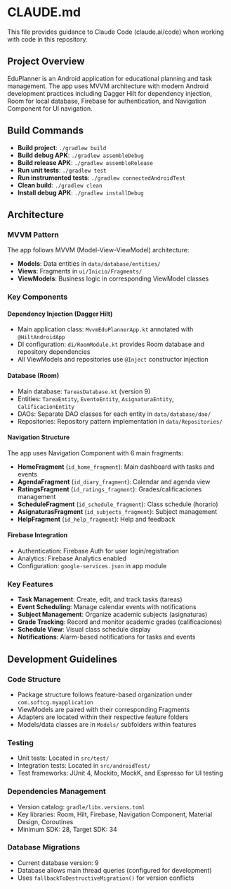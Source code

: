 # CLAUDE.md

This file provides guidance to Claude Code (claude.ai/code) when working with code in this repository.

## Project Overview

EduPlanner is an Android application for educational planning and task management. The app uses MVVM architecture with modern Android development practices including Dagger Hilt for dependency injection, Room for local database, Firebase for authentication, and Navigation Component for UI navigation.

## Build Commands

- **Build project**: `./gradlew build`
- **Build debug APK**: `./gradlew assembleDebug`
- **Build release APK**: `./gradlew assembleRelease`
- **Run unit tests**: `./gradlew test`
- **Run instrumented tests**: `./gradlew connectedAndroidTest`
- **Clean build**: `./gradlew clean`
- **Install debug APK**: `./gradlew installDebug`

## Architecture

### MVVM Pattern
The app follows MVVM (Model-View-ViewModel) architecture:
- **Models**: Data entities in `data/database/entities/`
- **Views**: Fragments in `ui/Inicio/Fragments/`
- **ViewModels**: Business logic in corresponding ViewModel classes

### Key Components

#### Dependency Injection (Dagger Hilt)
- Main application class: `MvvmEduPlannerApp.kt` annotated with `@HiltAndroidApp`
- DI configuration: `di/RoomModule.kt` provides Room database and repository dependencies
- All ViewModels and repositories use `@Inject` constructor injection

#### Database (Room)
- Main database: `TareasDatabase.kt` (version 9)
- Entities: `TareaEntity`, `EventoEntity`, `AsignaturaEntity`, `CalificacionEntity`
- DAOs: Separate DAO classes for each entity in `data/database/dao/`
- Repositories: Repository pattern implementation in `data/Repositories/`

#### Navigation Structure
The app uses Navigation Component with 6 main fragments:
- **HomeFragment** (`id_home_fragment`): Main dashboard with tasks and events
- **AgendaFragment** (`id_diary_fragment`): Calendar and agenda view
- **RatingsFragment** (`id_ratings_fragment`): Grades/calificaciones management
- **ScheduleFragment** (`id_schedule_fragment`): Class schedule (horario)
- **AsignaturasFragment** (`id_subjects_fragment`): Subject management
- **HelpFragment** (`id_help_fragment`): Help and feedback

#### Firebase Integration
- Authentication: Firebase Auth for user login/registration
- Analytics: Firebase Analytics enabled
- Configuration: `google-services.json` in app module

### Key Features
- **Task Management**: Create, edit, and track tasks (tareas)
- **Event Scheduling**: Manage calendar events with notifications
- **Subject Management**: Organize academic subjects (asignaturas)
- **Grade Tracking**: Record and monitor academic grades (calificaciones)
- **Schedule View**: Visual class schedule display
- **Notifications**: Alarm-based notifications for tasks and events

## Development Guidelines

### Code Structure
- Package structure follows feature-based organization under `com.softcg.myapplication`
- ViewModels are paired with their corresponding Fragments
- Adapters are located within their respective feature folders
- Models/data classes are in `Models/` subfolders within features

### Testing
- Unit tests: Located in `src/test/`
- Integration tests: Located in `src/androidTest/`
- Test frameworks: JUnit 4, Mockito, MockK, and Espresso for UI testing

### Dependencies Management
- Version catalog: `gradle/libs.versions.toml`
- Key libraries: Room, Hilt, Firebase, Navigation Component, Material Design, Coroutines
- Minimum SDK: 28, Target SDK: 34

### Database Migrations
- Current database version: 9
- Database allows main thread queries (configured for development)
- Uses `fallbackToDestructiveMigration()` for version conflicts
